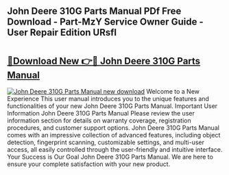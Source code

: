 ## John Deere 310G Parts Manual PDf Free Download - Part-MzY Service Owner Guide - User Repair Edition URsfI

# <h2><a href="http://bc87650.oget.top/?id=John+Deere+310G+Parts+Manual">🔗Download New 👉🔴 John Deere 310G Parts Manual</a></h2>

[![John Deere 310G Parts Manual new download](https://i.imgur.com/5g1atiW.png)](http://bc87650.oget.top/?id=John+Deere+310G+Parts+Manual)
Welcome to a New Experience This user manual introduces you to the unique features and functionalities of your new John Deere 310G Parts Manual. Important User Information John Deere 310G Parts Manual Please review the user information section for details on warranty coverage, registration procedures, and customer support options. John Deere 310G Parts Manual comes with an impressive collection of advanced features, including object detection, fingerprint scanning, customizable settings, and multi-user access, all easily controlled through the user-friendly and intuitive interface. Your Success is Our Goal John Deere 310G Parts Manual. We are here to ensure your complete satisfaction with your new product.
